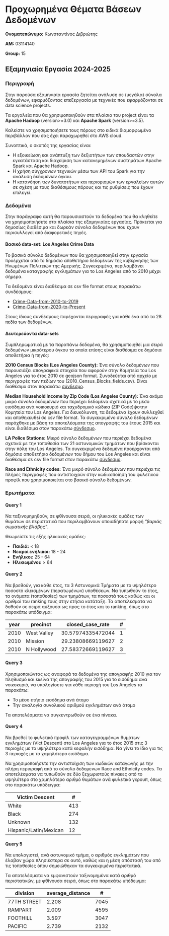 # Προχωρημένα Θέματα Βάσεων Δεδομένων

**Ονοματεπώνυμο:** Κωνσταντίνος Διβριώτης

**ΑΜ:** 03114140

**Group:** 15

## Εξαμηνιαία Εργασία 2024-2025

### Περιγραφή

Στην παρούσα εξαμηνιαία εργασία ζητείται ανάλυση σε (μεγάλα) σύνολα δεδομένων, εφαρμόζοντας επεξεργασία με τεχνικές που εφαρμόζονται σε data science projects. 

Τα εργαλεία που θα χρησιμοποιηθούν στα πλαίσια του project είναι τα **Apache Hadoop** (version>=3.0) και **Apache Spark** (version>=3.5).

Καλείστε να χρησιμοποιήσετε τους πόρους στο ειδικά διαμορφωμένο περιβάλλον που σας έχει παραχωρηθεί στο AWS cloud. 

Συνοπτικά, ο σκοπός της εργασίας είναι:
- Η εξοικείωση και ανάπτυξη των δεξιοτήτων των σπουδαστών στην εγκατάσταση και διαχείριση των κατανεμημένων συστημάτων Apache Spark και Apache Hadoop.
- Η χρήση σύγχρονων τεχνικών μέσω των API του Spark για την ανάλυση δεδομένων όγκου.
- H κατανόηση των δυνατοτήτων και περιορισμών των εργαλείων αυτών σε σχέση με τους διαθέσιμους πόρους και τις ρυθμίσεις που έχουν επιλεγεί.

### Δεδομένα

Στην παράγραφο αυτή θα παρουσιαστούν τα δεδομένα που θα κληθείτε να χρησιμοποιήσετε στα πλαίσια της εξαμηνιαίας εργασίας. Πρόκειται για δημοσίως διαθέσιμα και δωρεάν σύνολα δεδομένων που έχουν περισυλλεγεί από διαφορετικές πηγές.

#### Βασικό data-set: Los Angeles Crime Data

Το βασικό σύνολο δεδομένων που θα χρησιμοποιηθεί στην εργασία προέρχεται από το δημόσιο αποθετήριο δεδομένων της κυβέρνησης των Ηνωμένων Πολιτειών της Αμερικής. Συγκεκριμένα, περιλαμβάνει δεδομένα καταγραφής εγκλημάτων για το Los Angeles από το 2010 μέχρι σήμερα. 

Τα δεδομένα είναι διαθέσιμα σε csv file format στους παρακάτω συνδέσμους:
- [Crime-Data-from-2010-to-2019](https://data.lacity.org/Public-Safety/Crime-Data-from-2010-to-2019/63jg-8b9z)
- [Crime-Data-from-2020-to-Present](https://data.lacity.org/Public-Safety/Crime-Data-from-2020-to-Present/2nrs-mtv8)

Στους ίδιους συνδέσμους παρέχονται περιγραφές για κάθε ένα από τα 28 πεδία των δεδομένων.

#### Δευτερεύοντα data-sets

Συμπληρωματικά με τα παραπάνω δεδομένα, θα χρησιμοποιηθεί μια σειρά δεδομένων μικρότερου όγκου τα οποία επίσης είναι διαθέσιμα σε δημόσια αποθετήρια ή πηγές:

**2010 Census Blocks (Los Angeles County):** Ένα σύνολο δεδομένων που παρουσιάζει απογραφικά στοιχεία που αφορούν στην Κομητεία του Los Angeles για το έτος 2010 σε geojson format. Συνοδεύεται από αρχείο με περιγραφές των πεδίων του (2010_Census_Blocks_fields.csv). Είναι διαθέσιμο στον παρακάτω [σύνδεσμο](https://data.lacounty.gov/maps/lacounty::2010-census-blocks).

**Median Household Income by Zip Code (Los Angeles County):** Ένα ακόμα μικρό σύνολο δεδομένων που περιέχει δεδομένα σχετικά με το μέσο εισόδημα ανά νοικοκυριό και ταχυδρομικό κώδικα (ZIP Code)ψστην Κομητεία του Los Angeles. Για διευκόλυνση, τα δεδομένα έχουν συλλεχθεί και αποθηκευθεί σε csv file format. Τα συγκεκριμένο σύνολο δεδομένων παράχθηκε με βάση τα αποτελέσματα της απογραφής του έτους 2015 και είναι διαθέσιμα στον παρακάτω [σύνδεσμο](http://www.laalmanac.com/employment/em12c_2015.php).

**LA Police Stations:** Μικρό σύνολο δεδομένων που περιέχει δεδομένα σχετικά με την τοποθεσία των 21 αστυνομικών τμημάτων που βρίσκονται στην πόλη του Los Angeles. Τα συγκεκριμένα δεδομένα προέρχονται από δημόσιο αποθετήριο δεδομένων του δήμου του Los Angeles και είναι διαθέσιμα σε csv file format στον παρακάτω [σύνδεσμο](https://geohub.lacity.org/datasets/lahub::lapd-police-stations/explore).

**Race and Ethnicity codes:** Ένα μικρό σύνολο δεδομένων που περιέχει τις πλήρες περιγραφές που αντιστοιχούν στην κωδικοποίηση του φυλετικού προφίλ που χρησιμοποιείται στο βασικό σύνολο δεδομένων.

### Ερωτήματα

#### Query 1

Να ταξινομημηθούν, σε φθίνουσα σειρά, οι ηλικιακές ομάδες των θυμάτων σε περιστατικά που περιλαμβάνουν οποιαδήποτε μορφή *“βαριάς σωματικής βλάβης”*. 

Θεωρείστε τις εξής ηλικιακές ομάδες:
- **Παιδιά:** < 18
- **Νεαροί ενήλικοι:** 18 - 24
- **Ενήλικοι:** 25 - 64
- **Ηλικιωμένοι:** > 64

#### Query 2

Να βρεθούν, για κάθε έτος, τα 3 Αστυνομικά Τμήματα με το υψηλότερο ποσοστό κλεισμένων (περατωμένων) υποθέσεων. Να τυπωθούν το έτος, τα ονόματα (τοποθεσίες) των τμημάτων, τα ποσοστά τους καθώς και οι αριθμοί του ranking τους στην ετήσια κατάταξη. 
Τα αποτελέσματα να δοθούν σε σειρά αύξουσα ως προς το έτος και το ranking, όπως στο παρακάτω υπόδειγμα:

| year | precinct | closed_case_rate | # |
|---|---|---|---|
| 2010 | West Valley | 30.57974335472044 | 1 |
| 2010 | Mission | 29.23808669119627 | 2 |
| 2010 | N Hollywood | 27.58372669119627 | 3 |

#### Query 3

Χρησιμοποιώντας ως αναφορά τα δεδομένα της απογραφής 2010 για τον πληθυσμό και εκείνα της απογραφής του 2015 για το εισόδημα ανα νοικοκυριό, να υπολογίσετε για κάθε περιοχή του Los Angeles τα παρακάτω: 
- Το μέσο ετήσιο εισόδημα ανά άτομο 
- Την αναλογία συνολικού αριθμού εγκλημάτων ανά άτομο

Τα αποτελέσματα να συγκεντρωθούν σε ένα πίνακα.

#### Query 4

Να βρεθεί το φυλετικό προφίλ των καταγεγραμμένων θυμάτων εγκλημάτων (Vict Descent) στο Los Angeles για το έτος 2015 στις 3 περιοχές με το υψηλότερο κατά κεφαλήν εισόδημα. Να γίνει το ίδιο για τις 3 περιοχές με το χαμηλότερο εισόδημα. 

Να χρησιμοποιήσετε την αντιστοίχιση των κωδικών καταγωγής με την πλήρη περιγραφή από το σύνολο δεδομενων Race and Ethnicity codes. Τα αποτελέσματα να τυπωθούν σε δύο ξεχωριστούς πίνακες από το υψηλότερο στο χαμηλότερο αριθμό θυμάτων ανά φυλετικό γκρουπ, όπως στο παρακάτω υπόδειγμα:

| Victim Descent | # |
|---|---|
| White | 413 |
| Black | 274 |
| Unknown | 132 |
| Hispanic/Latin/Mexican | 12 |

#### Query 5

Nα υπολογιστεί, ανά αστυνομικό τμήμα, ο αριθμός εγκλημάτων που έλαβαν χώρα πλησιέστερα σε αυτό, καθώς και η μέση απόστασή του από τις τοποθεσίες όπου σημειώθηκαν τα συγκεκριμένα περιστατικά. 

Τα αποτελέσματα να εμφανιστούν ταξινομημένα κατά αριθμό περιστατικών, με φθίνουσα σειρά, όπως στο παρακάτω υπόδειγμα:

| division | average_distance | # |
|---|---|---|
| 77TH STREET | 2.208 | 7045 |
| RAMPART | 2.009 | 4595 |
| FOOTHILL | 3.597 | 3047 |
| PACIFIC | 2.739 | 2132 |
